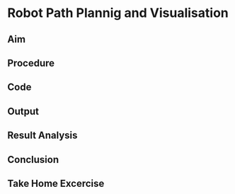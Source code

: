 # Robot Path Plannig and Visualisation

## Aim

## Procedure

## Code

## Output

## Result Analysis

## Conclusion

## Take Home Excercise

